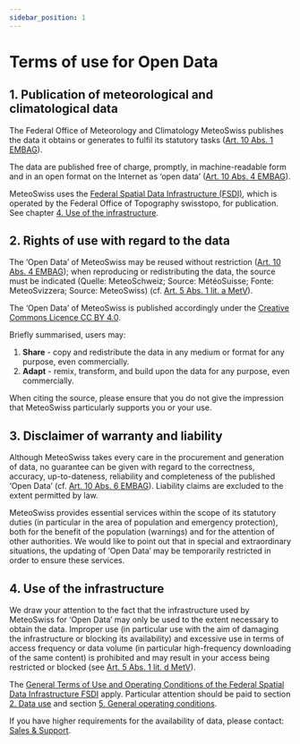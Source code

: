 ```yaml
---
sidebar_position: 1
---
```


# Terms of use for Open Data

<!-- TODO: review English translation! -->

## 1. Publication of meteorological and climatological data
The Federal Office of Meteorology and Climatology MeteoSwiss publishes the data it obtains or generates to fulfil its statutory tasks ([Art. 10 Abs. 1 EMBAG](https://www.fedlex.admin.ch/eli/cc/2023/682/de#art_10)).

The data are published free of charge, promptly, in machine-readable form and in an open format on the Internet as ‘open data’ ([Art. 10 Abs. 4 EMBAG](https://www.fedlex.admin.ch/eli/cc/2023/682/de#art_10)).

MeteoSwiss uses the [Federal Spatial Data Infrastructure (FSDI)](https://www.geo.admin.ch/en/impressum-responsibilities-and-contacts), which is operated by the Federal Office of Topography swisstopo, for publication. See chapter [4. Use of the infrastructure](#4-use-of-the-infrastructure).  



## 2. Rights of use with regard to the data
The ‘Open Data’ of MeteoSwiss may be reused without restriction ([Art. 10 Abs. 4 EMBAG](https://www.fedlex.admin.ch/eli/cc/2023/682/de#art_10)); when reproducing or redistributing the data, the source must be indicated (Quelle: MeteoSchweiz; Source: MétéoSuisse; Fonte: MeteoSvizzera; Source: MeteoSwiss) (cf. [Art. 5 Abs. 1 lit. a MetV](https://www.fedlex.admin.ch/eli/cc/2024/452/de#art_5)). 

The ‘Open Data’ of MeteoSwiss is published accordingly under the [Creative Commons Licence CC BY 4.0](https://creativecommons.org/licenses/by/4.0/).

<!-- TODO: insert ![CC-BY Logo](/docs/assets/img/ccby.png) -->

Briefly summarised, users may:
1. **Share** - copy and redistribute the data in any medium or format for any purpose, even commercially.
2. **Adapt** - remix, transform, and build upon the data for any purpose, even commercially.

When citing the source, please ensure that you do not give the impression that MeteoSwiss particularly supports you or your use.



## 3. Disclaimer of warranty and liability
Although MeteoSwiss takes every care in the procurement and generation of data, no guarantee can be given with regard to the correctness, accuracy, up-to-dateness, reliability and completeness of the published ‘Open Data’ (cf. [Art. 10 Abs. 6 EMBAG](https://www.fedlex.admin.ch/eli/cc/2023/682/de#art_10)). Liability claims are excluded to the extent permitted by law. 

MeteoSwiss provides essential services within the scope of its statutory duties (in particular in the area of population and emergency protection), both for the benefit of the population (warnings) and for the attention of other authorities. We would like to point out that in special and extraordinary situations, the updating of ‘Open Data’ may be temporarily restricted in order to ensure these services. 



## 4. Use of the infrastructure
We draw your attention to the fact that the infrastructure used by MeteoSwiss for ‘Open Data’ may only be used to the extent necessary to obtain the data. Improper use (in particular use with the aim of damaging the infrastructure or blocking its availability) and excessive use in terms of access frequency or data volume (in particular high-frequency downloading of the same content) is prohibited and may result in your access being restricted or blocked (see [Art. 5 Abs. 1 lit. d MetV](https://www.fedlex.admin.ch/eli/cc/2024/452/de#art_5)).

The [General Terms of Use and Operating Conditions of the Federal Spatial Data Infrastructure FSDI](https://www.geo.admin.ch/en/general-terms-of-use-fsdi) apply. Particular attention should be paid to section [2. Data use](https://www.geo.admin.ch/en/general-terms-of-use-fsdi#2.-Data-use) and section [5. General operating conditions](https://www.geo.admin.ch/en/general-terms-of-use-fsdi#5-General-operating-conditions).

If you have higher requirements for the availability of data, please contact: [Sales & Support](https://www.meteoswiss.admin.ch/about-us/contact/contact-form.html).


